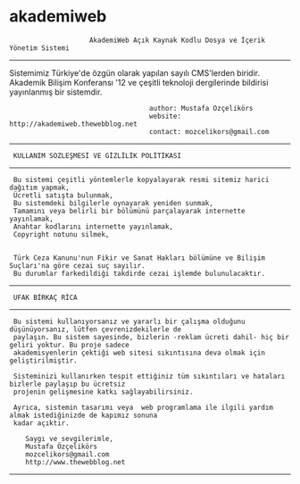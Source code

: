 akademiweb
==========

                                                                                                           
                        AkademiWeb Açık Kaynak Kodlu Dosya ve İçerik Yönetim Sistemi
-------------------------------------------------------------------------------------------------------------                                                                                                           
   Sistemimiz Türkiye'de özgün olarak yapılan sayılı CMS'lerden biridir.                                   
   Akademik Bilişim Konferansı '12 ve çeşitli teknoloji dergilerinde bildirisi yayınlanmış bir sistemdir.  
                                                                                                           
                                       author: Mustafa Özçelikörs                                         
                                       website: http://akademiweb.thewebblog.net                          
                                       contact: mozcelikors@gmail.com   
-------------------------------------------------------------------------------------------------------------
                                                                                                           



     KULLANIM SÖZLEŞMESİ VE GİZLİLİK POLİTİKASI
-------------------------------------------------------------------------------------------------------------
     Bu sistemi çeşitli yöntemlerle kopyalayarak resmi sitemiz harici dağıtım yapmak,
     Ücretli satışta bulunmak,
     Bu sistemdeki bilgilerle oynayarak yeniden sunmak,
     Tamamını veya belirli bir bölümünü parçalayarak internette yayınlamak,
     Anahtar kodlarını internette yayınlamak,
     Copyright notunu silmek, 
     
         
     Türk Ceza Kanunu'nun Fikir ve Sanat Hakları bölümüne ve Bilişim Suçları'na göre cezai suç sayılır.
     Bu durumlar farkedildiği takdirde cezai işlemde bulunulacaktır.
-------------------------------------------------------------------------------------------------------------




     UFAK BİRKAÇ RİCA
-------------------------------------------------------------------------------------------------------------
     Bu sistemi kullanıyorsanız ve yararlı bir çalışma olduğunu düşünüyorsanız, lütfen çevrenizdekilerle de
     paylaşın. Bu sistem sayesinde, bizlerin -reklam ücreti dahil- hiç bir geliri yoktur. Bu proje sadece 
     akademisyenlerin çektiği web sitesi sıkıntısına deva olmak için geliştirilmiştir. 

     Sisteminizi kullanırken tespit ettiğiniz tüm sıkıntıları ve hataları bizlerle paylaşıp bu ücretsiz 
     projenin gelişmesine katkı sağlayabilirsiniz.
     
     Ayrıca, sistemin tasarımı veya  web programlama ile ilgili yardım almak istediğinizde de kapımız sonuna 
     kadar açıktır.

        Saygı ve sevgilerimle,
        Mustafa Özçelikörs
        mozcelikors@gmail.com
        http://www.thewebblog.net
-------------------------------------------------------------------------------------------------------------
